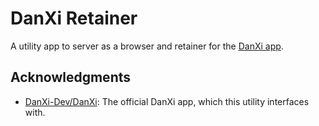 # DanXi Retainer

A utility app to server as a browser and retainer for the [DanXi app](https://github.com/DanXi-Dev/DanXi).

## Acknowledgments

- [DanXi-Dev/DanXi](https://github.com/DanXi-Dev/DanXi): The official DanXi app, which this utility interfaces with.
